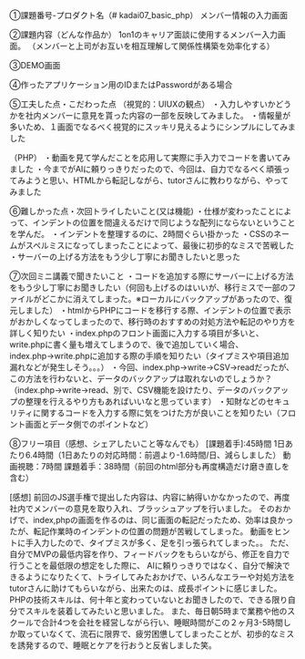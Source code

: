 ①課題番号-プロダクト名（# kadai07_basic_php）
メンバー情報の入力画面

②課題内容（どんな作品か）
1on1のキャリア面談に使用するメンバー入力画面。
（メンバーと上司がお互いを相互理解して関係性構築を効率化する）

③DEMO画面

④作ったアプリケーション用のIDまたはPasswordがある場合

⑤工夫した点・こだわった点
（視覚的：UIUXの観点）
・入力しやすいかどうかを社内メンバーに意見を貰った内容の一部を反映してみました。
・情報量が多いため、１画面でなるべく視覚的にスッキリ見えるようにシンプルにしてみました

（PHP）
・動画を見て学んだことを応用して実際に手入力でコードを書いてみました
・今までがAIに頼りっきりだったので、今回は、自力でなるべく頑張ってみようと思い、HTMLから転記しながら、tutorさんに教わりながら、やってみました


⑥難しかった点・次回トライしたいこと(又は機能)
・仕様が変わったことによって、インデントの位置を間違えるだけで同じような配列にならないということを学んだ。
・インデントを整理するのに、2時間ぐらい掛かった
・CSSのネームがスペルミスになってしまったことによって、最後に初歩的なミスで苦戦した
・サーバーの上げる方法をもう少し丁寧にお聞きしたいと思った

⑦次回ミニ講義で聞きたいこと
・コードを追加する際にサーバーに上げる方法をもう少し丁寧にお聞きしたい（何回も上げるのはいいが、移行ミスで一部のファイルがどこかに消えてしまった。※ローカルにバックアップがあったので、復元しました）
・htmlからPHPにコードを移行する際、インデントの位置で表示がおかしくなってしまったので、移行時のおすすめの対処方法や転記のやり方を詳しく知りたい
・index.phpのフロント画面に入力する項目が多いと、write.phpに書く量も増えてしまうので、後で追加していく場合、index.php→write.phpに追加する際の手順を知りたい（タイプミスや項目追加漏れなどが発生しそう。。。）
・今回、index.php→write→CSV→readだったが、この方法を行わないと、データのバックアップは取れないのでしょうか？
（index.php→write→read、別で、CSV機能を設けたり、データのバックアップの整理を行えるやり方もあればいいなと思っています）
・知財などのセキュリティに関するコードを入力する際に気をつけた方が良いことを知りたい（フロント画面とデータ側でのポイントなど）

⑧フリー項目（感想、シェアしたいこと等なんでも）
[課題着手]:45時間 1日あたり6.4時間（1日あたりの対応時間：前週より-1.6時間/日、減らしました）
動画視聴：7時間
課題着手：38時間（前回のhtml部分も再度構造だけ磨き直しを含む）

[感想]
前回のJS選手権で提出した内容は、内容に納得いかなかったので、再度社内でメンバーの意見を取り入れ、ブラッシュアップを行いました。
そのおかげで、index,phpの画面を作るのは、同じ画面の転記だったため、効率は良かったが、転記作業時のインデントの位置の問題が苦戦してしまった。
動画をヒントに手入力したので、タイプミスが多く、足を引っ張られてしまった。。
ただ、自分でMVPの最低内容を作り、フィードバックをもらいながら、修正を自力で行うことを最低限の想定をした際に、
AIに頼りっきりではなく、自分で解決できるようになりたくて、トライしてみたおかげで、いろんなエラーや対処方法をtutorさんに助けてもらいながら、出来たのは、成長ポイントに感じました。
PHPの技術スキルは、何十年と変わっていないとお聞きしたので、できる限り自分でスキルを装着してみたいと思いました。
また、毎日朝5時まで業務や他のスクールで合計4つを会社を経営しながら行い、睡眠時間がこの２ヶ月3-5時間しか取っていなくて、流石に限界で、疲労困憊してしまったことが、初歩的なミスを誘発するので、睡眠とケアを行おうと反省しました笑。
